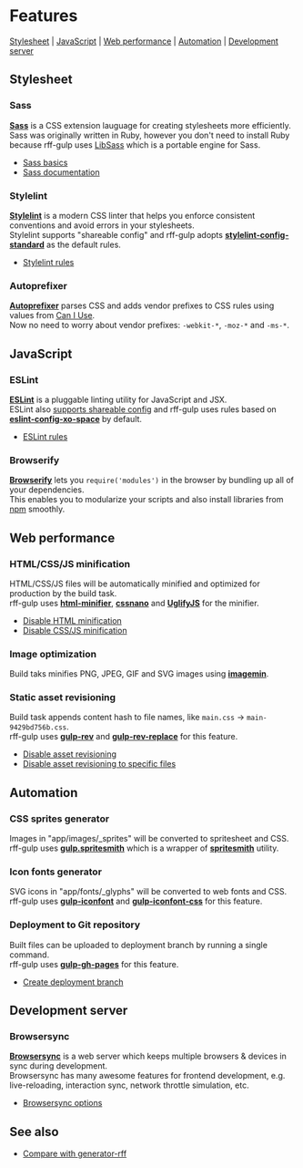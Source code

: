 # Features

[Stylesheet](#stylesheet) |
[JavaScript](#javascript) |
[Web performance](#web-performance) |
[Automation](#automation) |
[Development server](#development-server)

## Stylesheet
### Sass
**[Sass](http://sass-lang.com/)** is a CSS extension lauguage for creating stylesheets more efficiently.  
Sass was originally written in Ruby, however you don't need to install Ruby because rff-gulp uses [LibSass](http://sass-lang.com/libsass) which is a portable engine for Sass.

- [Sass basics](http://sass-lang.com/guide)
- [Sass documentation](http://sass-lang.com/documentation/file.SASS_REFERENCE.html)

### Stylelint
**[Stylelint](http://stylelint.io/)** is a modern CSS linter that helps you enforce consistent conventions and avoid errors in your stylesheets.  
Stylelint supports "shareable config" and rff-gulp adopts **[stylelint-config-standard](https://github.com/stylelint/stylelint-config-standard)** as the default rules.

- [Stylelint rules](http://stylelint.io/user-guide/rules/)

### Autoprefixer
**[Autoprefixer](https://github.com/postcss/autoprefixer)** parses CSS and adds vendor prefixes to CSS rules using values from [Can I Use](http://caniuse.com/).  
Now no need to worry about vendor prefixes: `-webkit-*`, `-moz-*` and `-ms-*`.

## JavaScript
### ESLint
**[ESLint](http://eslint.org/)** is a pluggable linting utility for JavaScript and JSX.  
ESLint also [supports shareable config](http://eslint.org/docs/developer-guide/shareable-configs) and rff-gulp uses rules based on **[eslint-config-xo-space](https://github.com/sindresorhus/eslint-config-xo-space)** by default.

- [ESLint rules](http://eslint.org/docs/rules/)

### Browserify
**[Browserify](http://browserify.org/)** lets you `require('modules')` in the browser by bundling up all of your dependencies.  
This enables you to modularize your scripts and also install libraries from [npm](https://www.npmjs.com/) smoothly.

## Web performance
### HTML/CSS/JS minification
HTML/CSS/JS files will be automatically minified and optimized for production by the build task.  
rff-gulp uses **[html-minifier](https://github.com/kangax/html-minifier)**, **[cssnano](http://cssnano.co/)** and **[UglifyJS](http://lisperator.net/uglifyjs/)** for the minifier.

- [Disable HTML minification](disable-html-minification.md)
- [Disable CSS/JS minification](disable-css-js-minification.md)

### Image optimization
Build taks minifies PNG, JPEG, GIF and SVG images using **[imagemin](https://github.com/imagemin/imagemin)**.  

### Static asset revisioning
Build task appends content hash to file names, like `main.css` -> `main-9429bd756b.css`.  
rff-gulp uses **[gulp-rev](https://github.com/sindresorhus/gulp-rev)** and **[gulp-rev-replace](https://github.com/jamesknelson/gulp-rev-replace)** for this feature.

- [Disable asset revisioning](disable-revisioning.md)
- [Disable asset revisioning to specific files](disable-specific-revisioning.md)

## Automation
### CSS sprites generator
Images in "app/images/_sprites" will be converted to spritesheet and CSS.  
rff-gulp uses **[gulp.spritesmith](https://github.com/twolfson/gulp.spritesmith)** which is a wrapper of **[spritesmith](https://github.com/Ensighten/spritesmith)** utility.

### Icon fonts generator
SVG icons in "app/fonts/_glyphs" will be converted to web fonts and CSS.  
rff-gulp uses **[gulp-iconfont](https://github.com/nfroidure/gulp-iconfont)** and **[gulp-iconfont-css](https://github.com/backflip/gulp-iconfont-css)** for this feature.

### Deployment to Git repository
Built files can be uploaded to deployment branch by running a single command.  
rff-gulp uses **[gulp-gh-pages](https://github.com/shinnn/gulp-gh-pages)** for this feature.

- [Create deployment branch](deploy-branch.md)

## Development server
### Browsersync
**[Browsersync](https://www.browsersync.io/)** is a web server which keeps multiple browsers & devices in sync during development.  
Browsersync has many awesome features for frontend development, e.g. live-reloading, interaction sync, network throttle simulation, etc.

- [Browsersync options](https://www.browsersync.io/docs/options)

## See also
- [Compare with generator-rff](compare-rff.md)
